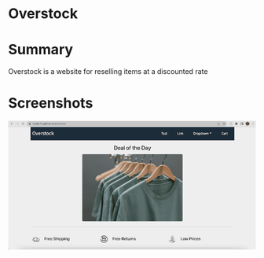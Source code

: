 # Overstock

# Summary
Overstock is a website for reselling items at a discounted rate

# Screenshots
![Homepage](screenshots/home1.png?raw=true "Optional Title")